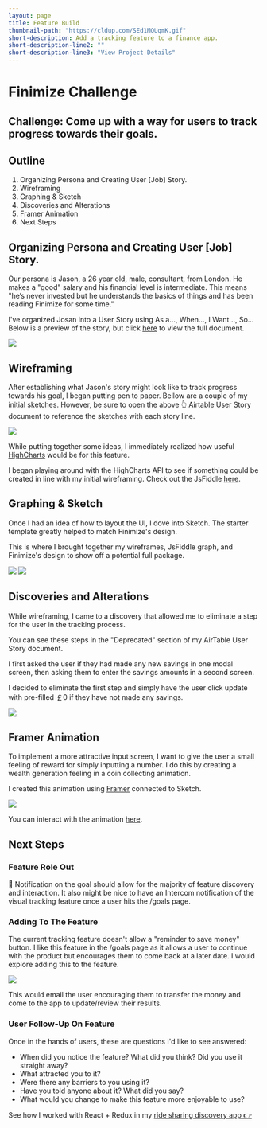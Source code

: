 ```yaml
---
layout: page
title: Feature Build
thumbnail-path: "https://cldup.com/SEd1MOUqmK.gif"
short-description: Add a tracking feature to a finance app.
short-description-line2: ""
short-description-line3: "View Project Details"
---
```



# Finimize Challenge

## **Challenge:** Come up with a way for users to track progress towards their goals.


## Outline
1. Organizing Persona and Creating User [Job] Story.
2. Wireframing
3. Graphing & Sketch
4. Discoveries and Alterations
5. Framer Animation
6. Next Steps

## Organizing Persona and Creating User [Job] Story.

Our persona is Jason, a 26 year old, male, consultant, from London. He makes a "good" salary and his financial level is intermediate. This means "he’s never invested but he understands the basics of things and has been reading Finimize for some time."

I've organized Josan into a User Story using As a..., When..., I Want..., So...
Below is a preview of the story, but click [here](https://airtable.com/shriib91ZPRXZPMLf/tblCpRmyH2pHx5oiI/viwkChBkmkV4NldO1) to view the full document.

![](https://cldup.com/Ikl4oNQFvJ.png)

## Wireframing

After establishing what Jason's story might look like to track progress towards his goal, I began putting pen to paper. Bellow are a couple of my initial sketches. However, be sure to open the above 👆 Airtable User Story document to reference the sketches with each story line.

![](https://cldup.com/-vFGBQebfu.png)

While putting together some ideas, I immediately realized how useful [HighCharts](https://www.highcharts.com/) would be for this feature.

I began playing around with the HighCharts API to see if something could be created in line with my initial wireframing. Check out the JsFiddle [here](http://jsfiddle.net/cwgeg9r3/).

## Graphing & Sketch

Once I had an idea of how to layout the UI, I dove into Sketch. The starter template greatly helped to match Finimize's design.

This is where I brought together my wireframes, JsFiddle graph, and Finimize's design to show off a potential full package.

![](https://cldup.com/WwnYCBZVi7.png)
![](https://cldup.com/2Tmo5JuCBp.png)

## Discoveries and Alterations

While wireframing, I came to a discovery that allowed me to eliminate a step for the user in the tracking process.

You can see these steps in the "Deprecated" section of my AirTable User Story document.

I first asked the user if they had made any new savings in one modal screen, then asking them to enter the savings amounts in a second screen.

I decided to eliminate the first step and simply have the user click update with pre-filled ￡0 if they have not made any savings.

![](https://cldup.com/65zFp-jKn6.png)

## Framer Animation

To implement a more attractive input screen, I want to give the user a small feeling of reward for simply inputting a number. I do this by creating a wealth generation feeling in a coin collecting animation.

I created this animation using [Framer](https://framer.com/) connected to Sketch.  

![](https://cldup.com/SEd1MOUqmK.gif)

You can interact with the animation [here](https://framer.cloud/ZUeZj/).

## Next Steps

### Feature Role Out

🔴 Notification on the goal should allow for the majority of feature discovery and interaction. It also might be nice to have an Intercom notification of the visual tracking feature once a user hits the /goals page.

### Adding To The Feature

The current tracking feature doesn't allow a "reminder to save money" button. I like this feature in the /goals page as it allows a user to continue with the product but encourages them to come back at a later date. I would explore adding this to the feature.

![](https://cldup.com/UryOoGq8Eu.png)

This would email the user encouraging them to transfer the money and come to the app to update/review their results.

### User Follow-Up On Feature

Once in the hands of users, these are questions I'd like to see answered:

* When did you notice the feature? What did you think? Did you use it straight away?
* What attracted you to it?
* Were there any barriers to you using it?
* Have you told anyone about it? What did you say?
* What would you change to make this feature more enjoyable to use?

See how I worked with React + Redux in my [ride sharing discovery app 👉](http://www.forgeon.info/portfolio/1-myTopStop/)
